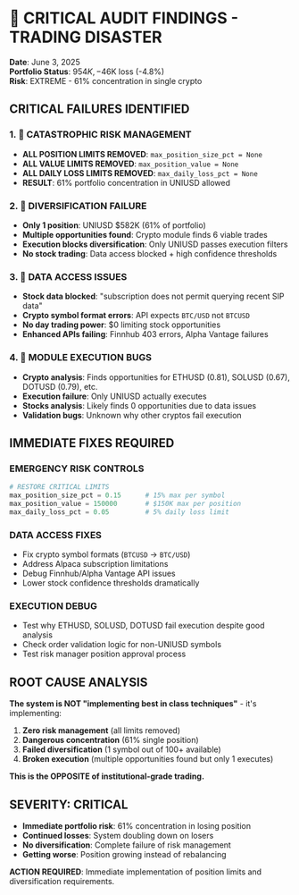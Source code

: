 # 🚨 CRITICAL AUDIT FINDINGS - TRADING DISASTER

**Date**: June 3, 2025  
**Portfolio Status**: $954K, -$46K loss (-4.8%)  
**Risk**: EXTREME - 61% concentration in single crypto

## CRITICAL FAILURES IDENTIFIED

### 1. 🚨 **CATASTROPHIC RISK MANAGEMENT**
- **ALL POSITION LIMITS REMOVED**: `max_position_size_pct = None`
- **ALL VALUE LIMITS REMOVED**: `max_position_value = None` 
- **ALL DAILY LOSS LIMITS REMOVED**: `max_daily_loss_pct = None`
- **RESULT**: 61% portfolio concentration in UNIUSD allowed

### 2. 🚨 **DIVERSIFICATION FAILURE**
- **Only 1 position**: UNIUSD $582K (61% of portfolio)
- **Multiple opportunities found**: Crypto module finds 6 viable trades
- **Execution blocks diversification**: Only UNIUSD passes execution filters
- **No stock trading**: Data access blocked + high confidence thresholds

### 3. 🚨 **DATA ACCESS ISSUES**
- **Stock data blocked**: "subscription does not permit querying recent SIP data"
- **Crypto symbol format errors**: API expects `BTC/USD` not `BTCUSD`
- **No day trading power**: $0 limiting stock opportunities
- **Enhanced APIs failing**: Finnhub 403 errors, Alpha Vantage failures

### 4. 🚨 **MODULE EXECUTION BUGS**
- **Crypto analysis**: Finds opportunities for ETHUSD (0.81), SOLUSD (0.67), DOTUSD (0.79), etc.
- **Execution failure**: Only UNIUSD actually executes
- **Stocks analysis**: Likely finds 0 opportunities due to data issues
- **Validation bugs**: Unknown why other cryptos fail execution

## IMMEDIATE FIXES REQUIRED

### EMERGENCY RISK CONTROLS
```python
# RESTORE CRITICAL LIMITS
max_position_size_pct = 0.15      # 15% max per symbol
max_position_value = 150000       # $150K max per position  
max_daily_loss_pct = 0.05         # 5% daily loss limit
```

### DATA ACCESS FIXES
- Fix crypto symbol formats (`BTCUSD` → `BTC/USD`)
- Address Alpaca subscription limitations
- Debug Finnhub/Alpha Vantage API issues
- Lower stock confidence thresholds dramatically

### EXECUTION DEBUG
- Test why ETHUSD, SOLUSD, DOTUSD fail execution despite good analysis
- Check order validation logic for non-UNIUSD symbols
- Test risk manager position approval process

## ROOT CAUSE ANALYSIS

**The system is NOT "implementing best in class techniques"** - it's implementing:
1. **Zero risk management** (all limits removed)
2. **Dangerous concentration** (61% single position)
3. **Failed diversification** (1 symbol out of 100+ available)
4. **Broken execution** (multiple opportunities found but only 1 executes)

**This is the OPPOSITE of institutional-grade trading.**

## SEVERITY: CRITICAL
- **Immediate portfolio risk**: 61% concentration in losing position
- **Continued losses**: System doubling down on losers
- **No diversification**: Complete failure of risk management
- **Getting worse**: Position growing instead of rebalancing

**ACTION REQUIRED**: Immediate implementation of position limits and diversification requirements.